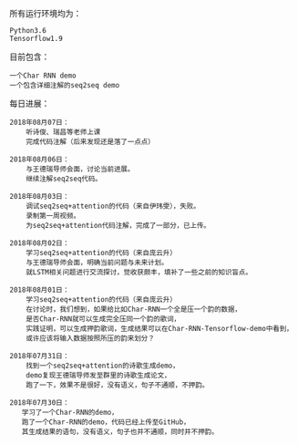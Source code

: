 所有运行环境均为：

    Python3.6
    Tensorflow1.9

目前包含：

    一个Char RNN demo
    一个包含详细注解的seq2seq demo

每日进展：

    2018年08月07日：
        听诗俊、瑞昌等老师上课
        完成代码注解（后来发现还是落了一点点）

    2018年08月06日：
        与王德瑞导师会面，讨论当前进展。
        继续注解seq2seq代码。

    2018年08月03日：
        调试seq2seq+attention的代码（来自伊玮雯），失败。
        录制第一周视频。
        为seq2seq+attention代码注解，完成了一部分，已上传。
    
    2018年08月02日：
        学习seq2seq+attention的代码（来自庞云升）
        与王德瑞导师会面，明确当前问题与未来计划。
        就LSTM相关问题进行交流探讨，觉收获颇丰，填补了一些之前的知识盲点。

    2018年08月01日：
        学习seq2seq+attention的代码（来自庞云升）
        在讨论时，我们想到，如果给比如Char-RNN一个全是压一个韵的数据，
        是否Char-RNN就可以生成完全压同一个韵的歌词，
        实践证明，可以生成押韵歌词，生成结果可以在Char-RNN-Tensorflow-demo中看到，
        或许应该将输入数据按照所压的韵来划分？

    2018年07月31日：
        找到一个seq2seq+attention的诗歌生成demo，
        demo复现王德瑞导师发至群里的诗歌生成论文，
        跑了一下，效果不是很好，没有语义，句子不通顺，不押韵。

    2018年07月30日：
       学习了一个Char-RNN的demo，
       跑了一个Char-RNN的demo，代码已经上传至GitHub，
       其生成结果的语句，没有语义，句子也并不通顺，同时并不押韵。